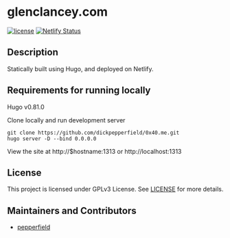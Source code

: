 # glenclancey.com

[![license](https://img.shields.io/badge/LICENSE-MIT-green)](https://github.com/embrcollab/glenclancey.com/master/LICENSE)
[![Netlify Status](https://api.netlify.com/api/v1/badges/c058f816-4799-43e7-a459-8596eda77bad/deploy-status)](https://app.netlify.com/sites/glenclancey-com/deploys)

## Description

Statically built using Hugo, and deployed on Netlify.

## Requirements for running locally

Hugo v0.81.0

Clone locally and run development server

```
git clone https://github.com/dickpepperfield/0x40.me.git
hugo server -D --bind 0.0.0.0
```

View the site at http://$hostname:1313 or http://localhost:1313

## License

This project is licensed under GPLv3 License. See [LICENSE](/LICENSE) for more details.

## Maintainers and Contributors

- [pepperfield](https://github.com/dickpepperfield)
